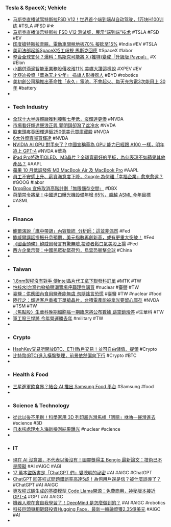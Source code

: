 ### Tesla & SpaceX; Vehicle
- [马斯克直播试驾特斯拉FSD V12！世界首个端到端AI自动驾驶，1万块H100训练](https://mp.weixin.qq.com/s/mJwuimz4z2X2eNh-4-Fyzw) #TSLA #FSD #☆
- [马斯克直播演示特斯拉 FSD V12 测试版，展示“端到端”技术](https://www.ithome.com/0/714/971.htm) #TSLA #FSD #EV
- [印度搶特斯拉青睞，電動車關稅地板70% 擬砍至15%](https://technews.tw/2023/08/28/indias-tesla-electric-car-tariffs/) #India #EV #TSLA
- [美司法部起訴SpaceX招工歧視 馬斯克回應](https://www.epochtimes.com/b5/23/8/25/n14061244.htm) #SpaceX #labor
- [整合全球支付？爆料：馬斯克可能將 X (推特)變成「升級版 Paypal」](https://www.blocktempo.com/x-seems-to-be-settling-updated-version-of-paypal/) #X #Elon
- [小鵬併滴滴智能車業務股價收漲11% 美媒大讚這樣說](https://news.ustv.com.tw/newsdetail/20230828A001034) #XPEV #EV
- [比亞迪投資「華為天才少年」 插旗人形機器人](https://news.cnyes.com/news/id/5303733) #BYD #robotics
- [美初創公司稱推出革命性「永久」電池，不會起火、每天充放電3次能用上 30 年](https://www.techbang.com/posts/108386-us-startups-claim-to-have-launched-revolutionary-permanent) #battery
-
- ### Tech Industry
- [全球十大半導體廠獲利腰斬七年低，沒輝達更慘](https://technews.tw/2023/08/28/the-worlds-top-10-semiconductor-factories-profit/) #NVDA
- [市場看好輝達聲浪正興 郭明錤卻潑了盆冷水](https://news.cnyes.com/news/id/5303241) #NVDA
- [股東頭疼竟因輝達砸250億美元買庫藏股](https://news.cnyes.com/news/id/5303257) #NVDA
- [6大外資齊喊買輝達](https://news.ustv.com.tw/newsdetail/20230828A001010) #NVDA
- [NVIDIA AI GPU 對手來了？中國宣稱華為 GPU 能力已經跟 A100 一樣，明年追上 GPT-4](https://www.kocpc.com.tw/archives/507696) #NVDA #華為
- [iPad Pro將改用OLED、M3晶片？全球賣最好的平板，為何表現不如蘋果其他產品？](https://www.bnext.com.tw/article/76523/apple-ipad-pro-2024-revamp) #AAPL
- [蘋果 10 月低調發佈 M3 MacBook Air 及 MacBook Pro](https://www.newmobilelife.com/2023/08/28/m3-macbook-air-macbook-pro-comiong-oct/) #AAPL
- [員工不安感上升、薪資滿意度下降，Google 為何離「幸福企業」愈來愈遠？](https://technews.tw/2023/08/26/google-employees-feel-uneasy-about-the-company/) #GOOG #labor
- [DropBox 宣佈取消高階計劃「無限儲存空間」](https://www.newmobilelife.com/2023/08/26/dropbox-cancel-unlimited-storage/) #DBX
- [荷蘭禁令將至！中國進口曝光機設備年增 65%，超越 ASML 今年目標](https://finance.technews.tw/2023/08/27/chinese-imports-of-the-critical-semiconductor-equipment-reached-us-2-58-billion-in-the-year-through-july/) #ASML
-
- ### Finance
- [鮑爾演說「鷹中帶鴿」內容籠統  分析師：這並非偶然](https://m.cnyes.com/news/id/5303266) #Fed
- [鮑威爾講話提振升息預期，美元指數再創新高，或有更重大突破！](https://www.dailyfxasia.com/cn/cmarkets/20230826-25128.html) #Fed
- [《國金頭條》鮑威爾發言有驚無險,投資者鬆口氣美股上揚](https://news.cnyes.com/news/id/5303822) #Fed
- [西方企業示警：中國民眾勒緊荷包，烏雲恐衝擊全球](https://finance.technews.tw/2023/08/28/weakness-in-china-economy-could-affect-the-world/) #China
-
- ### Taiwan
- [1.8nm製程沒有對手 傳Intel晶片代工拿下聯發科訂單](https://news.xfastest.com/intel/131585/intel-18a-mediatek/) #MTK #TW
- [怕核水!台灣也掀搶鹽潮賣場呼籲理性購買](https://news.ustv.com.tw/newsdetail/20230828A125) #nuclear #臺鹽 #TW
- [臺鹽：供應國內食用鹽產能無虞 勿隨謠言恐慌](https://news.cnyes.com/news/id/5303483) #臺鹽 #TW #nuclear #food
- [陸行之：輝達客戶重複下單搶晶片，台積電產能被拿光要留心庫存](https://technews.tw/2023/08/28/nvidia-customers-repeatedly-place-orders-to-grab-chips/) #NVDA #TSM #TW
- [〈焦點股〉生華科晚期細胞癌一期臨床將公布數據 跳空鎖漲停](https://m.cnyes.com/news/id/5304439) #生華科 #TW
- [軍工股三悍將 今年營運勝去年](https://ctee.com.tw/news/stocks/929180.html) #military #TW
-
- ### Crypto
- [HashKey交易所開放BTC、ETH散戶交易！並可自由儲值、提領](https://www.blocktempo.com/hashkey-exchange-app-is-expected-to-be-launched-next-week/) #Crypto
- [比特幣(BTC)進入橫盤整理，前景依然偏向下行](https://www.dailyfxasia.com/cn/cmarkets/20230828-25133.html) #Crypto #BTC
-
- ### Health & Food
- [三星進軍飲食界？結合 AI 推出 Samsung Food 平台](https://m.eprice.com.tw/mobile/talk/4523/5795665/1) #Samsung #food
-
- ### Science & Technology
- [從此以後不用刷！科學家用 3D 列印超光滑馬桶「嗯嗯」咻嚕一聲滑進去](https://www.inside.com.tw/article/32613-new-3d-printed-slippery-toilet-will-help-save-water) #science #3D
- [日本核處理水入海新檢測結果曝光](https://www.rfi.fr/tw/亞洲/20230827-日本核處理水入海新檢測結果曝光) #nuclear #science
-
- ### IT
- [現在 AI 沒意識，不代表以後沒有！圖靈獎得主 Bengio 最新論文：技術已不是障礙](https://technews.tw/2023/08/28/it-is-not-very-difficult-to-make-ai-conscious/) #AI #AIGC #AGI
- [17 萬本盜版書是「ChatGPT 們」變聰明的祕密](https://technews.tw/2023/08/28/the-secret-to-chatgpts-intelligence-170000-pirated-books/) #AI #AIGC #ChatGPT
- [ChatGPT 回答程式問題錯誤率高達5成！為何用戶還是信？被什麼誤導了？](https://www.bnext.com.tw/article/76516/chatgpt-error-rate-over-50%25-) #ChatGPT #AI #AIGC
- [專攻程式碼生成的基礎模型 Code Llama開源：免費商用，神秘版本接近GPT-4](https://www.techbang.com/posts/109123-code-llama-gpt4) #GPT #AI #AIGC
- [機器人現在會自我學習了！DeepMind 是怎麼做到的？](https://www.inside.com.tw/article/32499-robot-self-learning) #AI #AIGC #robotics
- [科技巨頭爭相砸錢投資Hugging Face，最新一輪融資獲2.35億美元](https://www.ithome.com.tw/news/158447) #AIGC #AI
-